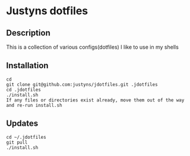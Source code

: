 Justyns dotfiles
=================

Description
-----------
This is a collection of various configs(dotfiles) I like to use in my shells

Installation
-----------
    cd
    git clone git@github.com:justyns/jdotfiles.git .jdotfiles
    cd .jdotfiles
    ./install.sh
    If any files or directories exist already, move them out of the way and re-run install.sh

Updates
-------
    cd ~/.jdotfiles
    git pull
    ./install.sh
